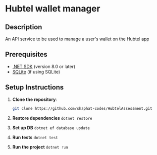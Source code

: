 # Hubtel wallet manager

## Description
An API service to be used to manage a user's wallet on the Hubtel app   

## Prerequisites
- [.NET SDK](https://dotnet.microsoft.com/download) (version 8.0 or later)
- [SQLite](https://www.sqlite.org/download.html) (if using SQLite)

## Setup Instructions

1. **Clone the repository**:
   ```bash
   git clone https://github.com/shaphat-codes/HubtelAssessment.git

2. **Restore dependencies**
    ```dotnet restore```

3. **Set up DB**
    ```dotnet ef database update```

4. **Run tests**
    ```dotnet test```

5. **Run the project**
    ```dotnet run```
